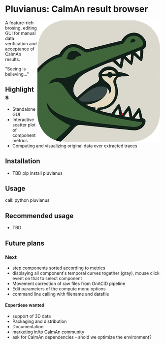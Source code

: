 # Pluvianus: CaImAn result browser
<img src="https://github.com/katonage/pluvianus/blob/main/pluvianus%20image.png" width="400" align="right">
A feature-rich brosing, editing GUI for manual data verification and acceptance of CaImAn results.

"Seeing is believing..."

## Highlights
* Standalone GUI
* Interactive scatter plot of component metrics
* Computing and visualizing original data over extracted traces

## Installation
* TBD
pip install pluvianus

## Usage
call:
   python pluvianus
## Recommended usage
* TBD

## Future plans


### Next
* step components sorted according to metrics
* displaying all component's temporal curves together (gray), mouse click event on that to select component
* Movement correction of raw files from OnACID pipeline
* Edit parameters of the compute menu options
* command line calling with filename and datafile


#### Expertiese wanted
* support of 3D data
* Packaging and distribution
* Documentation
* marketing in/to CaImAn community
* ask for CaImAn dependencies - shold we optimize the environment?
